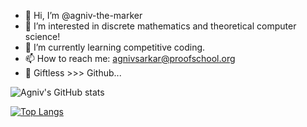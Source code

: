 - 👋 Hi, I’m @agniv-the-marker
- 👀 I’m interested in discrete mathematics and theoretical computer science!
- 🌱 I’m currently learning competitive coding.
- 📫 How to reach me: agnivsarkar@proofschool.org
- 🤯 Giftless >>> Github...

![Agniv's GitHub stats](https://github-readme-stats.vercel.app/api?username=agniv-the-marker&show_icons=true&theme=cobalt)

[![Top Langs](https://github-readme-stats.vercel.app/api/top-langs/?username=agniv-the-marker&theme=cobalt&layout=compact)](https://github.com/anuraghazra/github-readme-stats)

<!---
agniv-the-marker/agniv-the-marker is a ✨ special ✨ repository because its `README.md` (this file) appears on your GitHub profile.
You can click the Preview link to take a look at your changes.
--->
